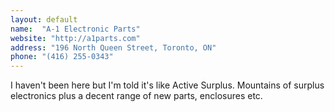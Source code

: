 ```yaml
---
layout: default
name:  "A-1 Electronic Parts"
website: "http://a1parts.com"
address: "196 North Queen Street, Toronto, ON"
phone: "(416) 255-0343"
---
```


I haven't been here but I'm told it's like Active Surplus. Mountains of surplus electronics plus a decent range of new parts, enclosures etc.
